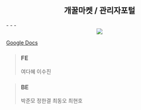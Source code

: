 <div align=center><h2>개꿀마켓 / 관리자포털</h2></div>
- - -
<div style="text-align: center;">
<img src="https://user-images.githubusercontent.com/94984063/155962173-e46894da-c522-4b6c-a174-24ffcdb29836.png">
</div>

<a href="https://docs.google.com/spreadsheets/d/1V4JNLWZiBxMLPLtpu9mBjPhwUIZ5XT5dIaFqhbDnIAo/edit#gid=1119771986">Google Docs</a>

> ### FE
> 여다혜
> 이수진

> ### BE
> 박준모
> 정한결
> 최동오
> 최현호
